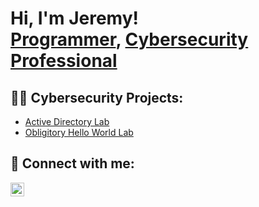 <h1>Hi, I'm Jeremy! <br/><a href="https://github.com/Jbloom76">Programmer</a>, <a href="https://www.linkedin.com/in/jeremy-bloom-51410106/">Cybersecurity Professional</a>

<h2>👨‍💻 Cybersecurity Projects:</h2>


  - [Active Directory Lab](https://github.com/Jbloom76/ActiveDirectoryLab/blob/main/README.md)
  - [Obligitory Hello World Lab](https://github.com/Jbloom76/HelloWorldLab)




<h2> 🤳 Connect with me:</h2>


[<img align="left" alt="JeremyBloom | LinkedIn" width="22px" src="https://cdn.jsdelivr.net/npm/simple-icons@v3/icons/linkedin.svg" />][linkedin]



[linkedin]: https://www.linkedin.com/in/jeremy-bloom-51410106

<!--
**Jbloom76/Jbloom76** is a ✨ _special_ ✨ repository because its `README.md` (this file) appears on your GitHub profile.

Here are some ideas to get you started:

- 🔭 I’m currently working on ...
- 🌱 I’m currently learning ...
- 👯 I’m looking to collaborate on ...
- 🤔 I’m looking for help with ...
- 💬 Ask me about ...
- 📫 How to reach me: ...
- 😄 Pronouns: ...
- ⚡ Fun fact: ...
-->
